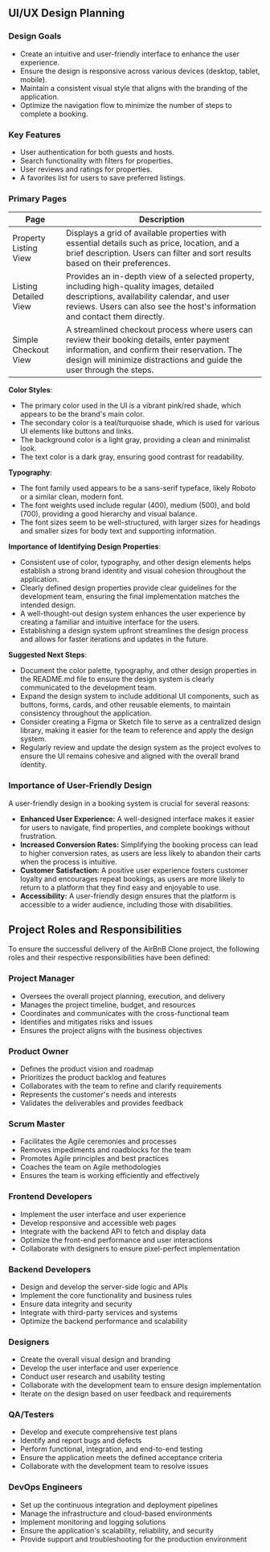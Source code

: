 ## UI/UX Design Planning

### Design Goals
- Create an intuitive and user-friendly interface to enhance the user experience.
- Ensure the design is responsive across various devices (desktop, tablet, mobile).
- Maintain a consistent visual style that aligns with the branding of the application.
- Optimize the navigation flow to minimize the number of steps to complete a booking.

### Key Features
- User authentication for both guests and hosts.
- Search functionality with filters for properties.
- User reviews and ratings for properties.
- A favorites list for users to save preferred listings.

### Primary Pages

| Page                    | Description                                                                 |
|-------------------------|-----------------------------------------------------------------------------|
| Property Listing View    | Displays a grid of available properties with essential details such as price, location, and a brief description. Users can filter and sort results based on their preferences. |
| Listing Detailed View    | Provides an in-depth view of a selected property, including high-quality images, detailed descriptions, availability calendar, and user reviews. Users can also see the host's information and contact them directly. |
| Simple Checkout View     | A streamlined checkout process where users can review their booking details, enter payment information, and confirm their reservation. The design will minimize distractions and guide the user through the steps. |


 **Color Styles**:
   - The primary color used in the UI is a vibrant pink/red shade, which appears to be the brand's main color.
   - The secondary color is a teal/turquoise shade, which is used for various UI elements like buttons and links.
   - The background color is a light gray, providing a clean and minimalist look.
   - The text color is a dark gray, ensuring good contrast for readability.

**Typography**:
   - The font family used appears to be a sans-serif typeface, likely Roboto or a similar clean, modern font.
   - The font weights used include regular (400), medium (500), and bold (700), providing a good hierarchy and visual balance.
   - The font sizes seem to be well-structured, with larger sizes for headings and smaller sizes for body text and supporting information.

 **Importance of Identifying Design Properties**:
   - Consistent use of color, typography, and other design elements helps establish a strong brand identity and visual cohesion throughout the application.
   - Clearly defined design properties provide clear guidelines for the development team, ensuring the final implementation matches the intended design.
   - A well-thought-out design system enhances the user experience by creating a familiar and intuitive interface for the users.
   - Establishing a design system upfront streamlines the design process and allows for faster iterations and updates in the future.

 **Suggested Next Steps**:
   - Document the color palette, typography, and other design properties in the README.md file to ensure the design system is clearly communicated to the development team.
   - Expand the design system to include additional UI components, such as buttons, forms, cards, and other reusable elements, to maintain consistency throughout the application.
   - Consider creating a Figma or Sketch file to serve as a centralized design library, making it easier for the team to reference and apply the design system.
   - Regularly review and update the design system as the project evolves to ensure the UI remains cohesive and aligned with the overall brand identity.


### Importance of User-Friendly Design
A user-friendly design in a booking system is crucial for several reasons:
- **Enhanced User Experience:** A well-designed interface makes it easier for users to navigate, find properties, and complete bookings without frustration.
- **Increased Conversion Rates:** Simplifying the booking process can lead to higher conversion rates, as users are less likely to abandon their carts when the process is intuitive.
- **Customer Satisfaction:** A positive user experience fosters customer loyalty and encourages repeat bookings, as users are more likely to return to a platform that they find easy and enjoyable to use.
- **Accessibility:** A user-friendly design ensures that the platform is accessible to a wider audience, including those with disabilities.

## Project Roles and Responsibilities

To ensure the successful delivery of the AirBnB Clone project, the following roles and their respective responsibilities have been defined:

### Project Manager
- Oversees the overall project planning, execution, and delivery
- Manages the project timeline, budget, and resources
- Coordinates and communicates with the cross-functional team
- Identifies and mitigates risks and issues
- Ensures the project aligns with the business objectives

### Product Owner
- Defines the product vision and roadmap
- Prioritizes the product backlog and features
- Collaborates with the team to refine and clarify requirements
- Represents the customer's needs and interests
- Validates the deliverables and provides feedback

### Scrum Master
- Facilitates the Agile ceremonies and processes
- Removes impediments and roadblocks for the team
- Promotes Agile principles and best practices
- Coaches the team on Agile methodologies
- Ensures the team is working efficiently and effectively

### Frontend Developers
- Implement the user interface and user experience
- Develop responsive and accessible web pages
- Integrate with the backend API to fetch and display data
- Optimize the front-end performance and user interactions
- Collaborate with designers to ensure pixel-perfect implementation

### Backend Developers
- Design and develop the server-side logic and APIs
- Implement the core functionality and business rules
- Ensure data integrity and security
- Integrate with third-party services and systems
- Optimize the backend performance and scalability

### Designers
- Create the overall visual design and branding
- Develop the user interface and user experience
- Conduct user research and usability testing
- Collaborate with the development team to ensure design implementation
- Iterate on the design based on user feedback and requirements

### QA/Testers
- Develop and execute comprehensive test plans
- Identify and report bugs and defects
- Perform functional, integration, and end-to-end testing
- Ensure the application meets the defined acceptance criteria
- Collaborate with the development team to resolve issues

### DevOps Engineers
- Set up the continuous integration and deployment pipelines
- Manage the infrastructure and cloud-based environments
- Implement monitoring and logging solutions
- Ensure the application's scalability, reliability, and security
- Provide support and troubleshooting for the production environment
